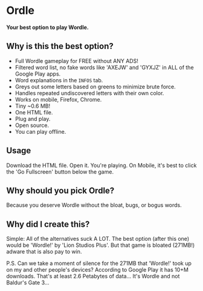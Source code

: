 # Ordle
**Your best option to play Wordle.**

## Why is this the best option?
- Full Wordle gameplay for FREE without ANY ADS!
- Filtered word list, no fake words like 'AXEJW' and 'GYXJZ' in ALL of the Google Play apps.
- Word explanations in the `INFOS` tab.
- Greys out some letters based on greens to minimize brute force.
- Handles repeated undiscovered letters with their own color.
- Works on mobile, Firefox, Chrome.
- Tiny ~0.6 MB!
- One HTML file.
- Plug and play.
- Open source.
- You can play offline.

## Usage
Download the HTML file. Open it. You're playing.
On Mobile, it's best to click the 'Go Fullscreen' button below the game.

## Why should you pick Ordle?
Because you deserve Wordle without the bloat, bugs, or bogus words.

## Why did I create this?
Simple: All of the alternatives suck A LOT. The best option (after this one) would be 'Wordle!' by 'Lion Studios Plus'. But that game is bloated (271MB!) adware that is also pay to win.

P.S.
Can we take a moment of silence for the 271MB that 'Wordle!' took up on my and other people's devices? According to Google Play it has 10+M downloads. That's at least 2.6 Petabytes of data... It's Wordle and not Baldur's Gate 3...
